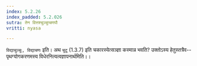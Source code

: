 ```yaml
---
index: 5.2.26
index_padded: 5.2.026
sutra: तेन वित्तश्चुञ्चुप्चणपौ
vritti: nyasa

---
```

`विद्याचुञ्चुः, विद्याचणः` इति। अथ `चुटू` (1.3.7) इति चकारस्येत्सञ्ज्ञा कस्मान्न भवति? उक्तोऽस्य हेतुस्तत्रैव--पृथग्योगकरणमस्य विधेरनित्यत्वज्ञापनार्थमिति।।